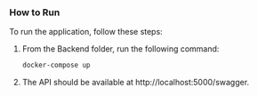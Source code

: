 ### How to Run

To run the application, follow these steps:

1. From the Backend folder, run the following command:

   ```bash
   docker-compose up
   ```

2. The API should be available at http://localhost:5000/swagger.
